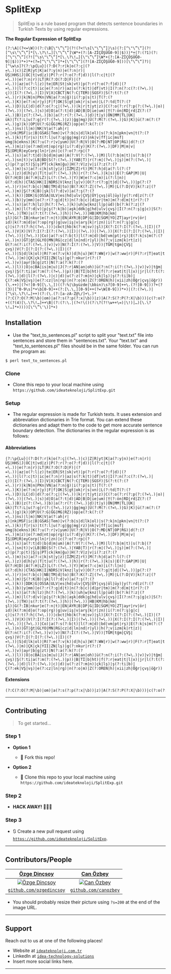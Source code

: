 # SplitExp

> SplitExp is a rule based program that detects sentence boundaries in Turkish Texts by using regular expressions. 

**The Regular Expression of SplitExp**

```regex
(?:\A|(?<=\W))(?:(\B[\"\”\“](?!(?<!\s[\"\”\“])\s)(?:[^\"\”\“](?![^\s\"\”\“]*[\.\?\!…][\"\”\“]\W*+(?:[A-ZİÇÖŞÜĞ0-9]|$)))*+(?:(?1)(?:[^\"\”\“](?![^\s\"\”\“]*[\.\?\!…][\"\”\“]\W*+(?:[A-ZİÇÖŞÜĞ0-9]|$)))*+)*+(?=[^\"\”\“]*+[\"\”\“](?![A-ZİÇÖŞÜĞ0-9]))[\"\”\“]?)|[^\w\s]?(?:\p{Lu}|(?:D(?:r|k|o(?:ç|(?=\.)|c)|Z|R|yt|K|a(?:y|n)|e(?:n|r)|ÜŞ|HHS|J|OC|t|vd|z)|P(?:r(?:o(?:f|d))|l(?:c|t|(?=\.))|e(?:n|r)|LT|R(?:O(?:D|F)|(?=\.))|az|o(?:l|z)|te|ER|St|sk|vt)|p(?:r(?:o(?:f|d)|(?=\.))|l(?:c|t)|ic|e(?:n|r)|az|s(?:k|t)|df|vt)|I(?:n(?:c(?:(?=\.)|ç))|I(?:(?=\.)|I)|V|X|CBCT|N(?:C|TEM)|SGSY)|S(?:t(?:(?=\.)|r)|k|N|n|PKn|VN|a(?:n|ğ)|i(?:p|s|t)|T(?:(?=\.)|K)|e(?:n|r|y)|F|f|OK|S|gt|ok|r|s|vn)|L(?:td|T(?:(?=\.)|D)|LC|d)|d(?:o(?:ç|(?=\.))|k|r|t|yt|z)|C(?:o(?:r(?:p(?:(?=\.)|o)|(?=\.))|(?=\.)|s)|d|O|a(?:t|d)|AD|B|D|ie|um)|Y(?:ön|RD|rd|Z(?:(?=\.)|B)|z(?:(?=\.)|b)|a(?:r(?:(?=\.)|d)|t|y)|ÖN|MM|TL|ÜK|ük)|T(?:L|u(?:g|r(?:(?=\.)|z)|ğg|mg)|Ü(?:M(?:(?=\.)|G)|K)|ü(?:m(?:(?=\.)|g)|k)|OP|U(?:G|ĞG|MG|RZ)|op|e(?:k(?:(?=\.)|ns)|l|m)|NK|V|a(?:ah|r|ş)|nk|MSF|ic|B|GSAS|Tem)|v(?:b|s|d|lk|ol)|s(?:k|n|pkn|vn|t(?:(?=\.)|k)|f|r|s)|t(?:l|u(?:g|ğg|mg|rz)|nk|v|ff|ic|msf|ümg|b|ekns)|K(?:u(?:r|v|yum)|U(?:R|V)|O(?:MD|NT|OP|RG)|d(?:(?=\.)|m|z)|o(?:md|nt|op|rg)|ı(?:d|y)|K(?:(?=\.)|DF)|M|m|v|İŞ|DM|R|eyCorp|ln|r|zn)|c(?:o(?:rp|(?=\.)|s)|a(?:t|d)|b|d|m|um)|A(?:V(?:(?=\.)|M)|l(?:b|m|t)|s(?:b|(?=\.)|sn|t)|v|LB|BD|S(?:(?=\.)|YAB|T)|r(?:m|(?=\.)|ş)|m(?:(?=\.)|ç)|p(?:p|t)|Ş|ş|PT|ck|km|ğu)|H(?:V|z|v|i(?:z(?:(?=\.)|m)|s)|a(?:c|k|st|y|z)|İZM|Z|rt)|M(?:h|d|a(?:l(?:(?=\.)|z)|d|h|y)|T|t|u(?:(?=\.)|h)|r(?:(?=\.)|k|s)|E(?:GAP|M)|U|Ü(?:H|D)|A(?:H|LZ)|L(?:(?=\.)|Y)|W|e(?:c|m)|i(?:l|n)|ü(?:d|h)|CTAS|HK|I|NDRS|V|knz|ly|v)|O(?:r(?:g|t|d|(?=\.))|p(?:(?=\.)|r)|n(?:b|c)|NB|TM|d|to)|B(?:K(?:Z|(?=\.)|M)|L(?:D|V)|k(?:z|(?=\.)|m)|Ş(?:K|B)|şk|l(?:d|v)|a(?:ş(?:(?=\.)|k))|DDK|G|OSSA|ULV|es|hd|ulv|ÇVŞ|ÜY|çvş|öl|üy)|y(?:rd|z(?:(?=\.)|b)|y|mm)|o(?:r(?:g|d|t)|n(?:b|c)|d|pr|tm)|m(?:d|m|t|r(?:(?=\.)|s)|a(?:h|lz)|h(?:(?=\.)|k)|uh|w|knz|l|p|üd)|b(?:k(?:z|(?=\.)|m)|l(?:d|v)|p|ş(?:k|b)|aşk|ddk|g|hd|ulv|çvş)|İ(?:n(?:ş|g|c)|S(?:(?=\.)|TH)|s(?:t(?:(?=\.)|h)|(?=\.))|HB|KM|hb|km|şl)|G(?:İB|nkur|e(?:n|t)|EN|AYR|B|DP|G|ID|SGM|YO|ZT|ayr|rv|ör|ıd)|k(?:m|d|o(?:op|rg)|g|uv|iş|v|arş|k|r|zn)|i(?:n(?:ş|g|c|ç)|s(?:t(?:h|(?=\.)))|cbct|hb|k(?:m|sv)|şl)|X(?:I(?:I(?:(?=\.)|I)|(?=\.)|V|X)|V(?:I(?:I(?:(?=\.)|I)|(?=\.))|(?=\.))|X(?:I(?:I(?:(?=\.)|I)|(?=\.))|(?=\.))|Co)|a(?:s(?:b|t)|l(?:m|d)|bd|vm|pt|rş)|E(?:k|s|m(?:(?=\.)|n)|ĞT|ğt|GLYO|MN|RG|cz|d|ln|nd|r|yl)|h(?:v|izm|k|rt|z)|Ü(?:n(?:i(?:(?=\.)|v)|v)|N(?:İ(?:(?=\.)|V))|TĞM|tğm|ÇVŞ|çvş)|V(?:I(?:I(?:(?=\.)|I)|(?=\.))|S|d|lk|ol)|R(?:e(?:v|k)|d|h|u)|W(?:WW|r)|w(?:ww|r)|F(?:r|T|eat|t|AK|X|ak|iy|l)|r(?:ev|d|h)|U(?:z(?:(?=\.)|m)|ÇK|çk|YII|ZN|lş)|g(?:nkur|r(?:(?=\.)|v)|ayr|b|g|zt)|N(?:a(?:k(?:(?=\.)|l))|O|o|BA|is|m|u)|J(?:r|AN|an|oh)|ü(?:n(?:i(?:(?=\.)|v)|v)|tğm|çvş)|Ş(?:ti|a(?:m(?:(?=\.)|p))|B|Tİ|b|ht)|f(?:r|eat|t|l|x)|jr|l(?:t(?:(?=\.)|d)|l(?:(?=\.)|c)|d)|u(?:z(?:m|n)|çk|lş)|ş(?:ti|b)|Ç(?:ek|VŞ|vş)|e(?:cz|ln|rg)|n(?:o|m)|Z(?:OREN|h)|xii|zh|Öğr|çvş|öğr))(\.++)|(?<![0-9][\.\,])((?:%|\byüzde|\bbin)\s?[0-9]++\.(?![0-9]))?+(?(3)|[^0-9\s]*+\b[0-9]++(?:[\.\,][0-9]++(?=\W[0-9]))*+)|(?:(?=\.)|[^\s\.\?\!…]++)(?:(\.(?:[a-zA-Z@\/]+\.)*(?:C(?:O(?:M|\b)|om)|a(?:s(?:p(?:x|\b))|z)|A(?:S(?:P(?:X|\b)))|c(?:o(?:m|\b))|N(?:ET|et)|T(?:R|V)|t(?:r|v)|n(?:e(?:t|ws))|e(?:du|u)|g(?:ov|l)|E(?:DU|U)|H(?:T(?:M(?:L|\b)))|LY|ly|org|GOV|h(?:t(?:m(?:l|\b)))|ORG|p(?:hp|df)|PHP|U(?:A|S)|u(?:a|s)|fr|int|D(?:E|O)|FR|K(?:G|Z)|d(?:e|o)|k(?:g|z)|r(?:e|u)|RU)\b)?+((?(4)[\.\?\!…]++\B|(?:(?:\.|(?<!\()(?:\?(?!\w++\=)|\!)|…)[\.\?\!…]*+))))[\"\”\'\)]*+)
```

## Installation

- Use the "text_to_sentences.pl" script to split your "text.txt" file into sentences and store them in "sentences.txt". Your "text.txt" and "text_to_sentences.pl" files should be in the same folder. You can run the program as:

```shell
$ perl text_to_sentences.pl
```

### Clone

- Clone this repo to your local machine using `https://github.com/ideateknoloji/SplitExp.git`

### Setup

- The regular expression is made for Turkish texts. It uses extension and abbreviation dictionaries in Trie format. You can extend these dictionaries and adapt them to the code to get more accurate sentence boundary detection. The dictionaries in the regular expression is as follows:

#### Abbreviations 

```regex
(?:\p{Lu}|(?:D(?:r|k|o(?:ç|(?=\.)|c)|Z|R|yt|K|a(?:y|n)|e(?:n|r)|ÜŞ|HHS|J|OC|t|vd|z)|P(?:r(?:o(?:f|d))|l(?:c|t|(?=\.))|e(?:n|r)|LT|R(?:O(?:D|F)|(?=\.))|az|o(?:l|z)|te|ER|St|sk|vt)|p(?:r(?:o(?:f|d)|(?=\.))|l(?:c|t)|ic|e(?:n|r)|az|s(?:k|t)|df|vt)|I(?:n(?:c(?:(?=\.)|ç))|I(?:(?=\.)|I)|V|X|CBCT|N(?:C|TEM)|SGSY)|S(?:t(?:(?=\.)|r)|k|N|n|PKn|VN|a(?:n|ğ)|i(?:p|s|t)|T(?:(?=\.)|K)|e(?:n|r|y)|F|f|OK|S|gt|ok|r|s|vn)|L(?:td|T(?:(?=\.)|D)|LC|d)|d(?:o(?:ç|(?=\.))|k|r|t|yt|z)|C(?:o(?:r(?:p(?:(?=\.)|o)|(?=\.))|(?=\.)|s)|d|O|a(?:t|d)|AD|B|D|ie|um)|Y(?:ön|RD|rd|Z(?:(?=\.)|B)|z(?:(?=\.)|b)|a(?:r(?:(?=\.)|d)|t|y)|ÖN|MM|TL|ÜK|ük)|T(?:L|u(?:g|r(?:(?=\.)|z)|ğg|mg)|Ü(?:M(?:(?=\.)|G)|K)|ü(?:m(?:(?=\.)|g)|k)|OP|U(?:G|ĞG|MG|RZ)|op|e(?:k(?:(?=\.)|ns)|l|m)|NK|V|a(?:ah|r|ş)|nk|MSF|ic|B|GSAS|Tem)|v(?:b|s|d|lk|ol)|s(?:k|n|pkn|vn|t(?:(?=\.)|k)|f|r|s)|t(?:l|u(?:g|ğg|mg|rz)|nk|v|ff|ic|msf|ümg|b|ekns)|K(?:u(?:r|v|yum)|U(?:R|V)|O(?:MD|NT|OP|RG)|d(?:(?=\.)|m|z)|o(?:md|nt|op|rg)|ı(?:d|y)|K(?:(?=\.)|DF)|M|m|v|İŞ|DM|R|eyCorp|ln|r|zn)|c(?:o(?:rp|(?=\.)|s)|a(?:t|d)|b|d|m|um)|A(?:V(?:(?=\.)|M)|l(?:b|m|t)|s(?:b|(?=\.)|sn|t)|v|LB|BD|S(?:(?=\.)|YAB|T)|r(?:m|(?=\.)|ş)|m(?:(?=\.)|ç)|p(?:p|t)|Ş|ş|PT|ck|km|ğu)|H(?:V|z|v|i(?:z(?:(?=\.)|m)|s)|a(?:c|k|st|y|z)|İZM|Z|rt)|M(?:h|d|a(?:l(?:(?=\.)|z)|d|h|y)|T|t|u(?:(?=\.)|h)|r(?:(?=\.)|k|s)|E(?:GAP|M)|U|Ü(?:H|D)|A(?:H|LZ)|L(?:(?=\.)|Y)|W|e(?:c|m)|i(?:l|n)|ü(?:d|h)|CTAS|HK|I|NDRS|V|knz|ly|v)|O(?:r(?:g|t|d|(?=\.))|p(?:(?=\.)|r)|n(?:b|c)|NB|TM|d|to)|B(?:K(?:Z|(?=\.)|M)|L(?:D|V)|k(?:z|(?=\.)|m)|Ş(?:K|B)|şk|l(?:d|v)|a(?:ş(?:(?=\.)|k))|DDK|G|OSSA|ULV|es|hd|ulv|ÇVŞ|ÜY|çvş|öl|üy)|y(?:rd|z(?:(?=\.)|b)|y|mm)|o(?:r(?:g|d|t)|n(?:b|c)|d|pr|tm)|m(?:d|m|t|r(?:(?=\.)|s)|a(?:h|lz)|h(?:(?=\.)|k)|uh|w|knz|l|p|üd)|b(?:k(?:z|(?=\.)|m)|l(?:d|v)|p|ş(?:k|b)|aşk|ddk|g|hd|ulv|çvş)|İ(?:n(?:ş|g|c)|S(?:(?=\.)|TH)|s(?:t(?:(?=\.)|h)|(?=\.))|HB|KM|hb|km|şl)|G(?:İB|nkur|e(?:n|t)|EN|AYR|B|DP|G|ID|SGM|YO|ZT|ayr|rv|ör|ıd)|k(?:m|d|o(?:op|rg)|g|uv|iş|v|arş|k|r|zn)|i(?:n(?:ş|g|c|ç)|s(?:t(?:h|(?=\.)))|cbct|hb|k(?:m|sv)|şl)|X(?:I(?:I(?:(?=\.)|I)|(?=\.)|V|X)|V(?:I(?:I(?:(?=\.)|I)|(?=\.))|(?=\.))|X(?:I(?:I(?:(?=\.)|I)|(?=\.))|(?=\.))|Co)|a(?:s(?:b|t)|l(?:m|d)|bd|vm|pt|rş)|E(?:k|s|m(?:(?=\.)|n)|ĞT|ğt|GLYO|MN|RG|cz|d|ln|nd|r|yl)|h(?:v|izm|k|rt|z)|Ü(?:n(?:i(?:(?=\.)|v)|v)|N(?:İ(?:(?=\.)|V))|TĞM|tğm|ÇVŞ|çvş)|V(?:I(?:I(?:(?=\.)|I)|(?=\.))|S|d|lk|ol)|R(?:e(?:v|k)|d|h|u)|W(?:WW|r)|w(?:ww|r)|F(?:r|T|eat|t|AK|X|ak|iy|l)|r(?:ev|d|h)|U(?:z(?:(?=\.)|m)|ÇK|çk|YII|ZN|lş)|g(?:nkur|r(?:(?=\.)|v)|ayr|b|g|zt)|N(?:a(?:k(?:(?=\.)|l))|O|o|BA|is|m|u)|J(?:r|AN|an|oh)|ü(?:n(?:i(?:(?=\.)|v)|v)|tğm|çvş)|Ş(?:ti|a(?:m(?:(?=\.)|p))|B|Tİ|b|ht)|f(?:r|eat|t|l|x)|jr|l(?:t(?:(?=\.)|d)|l(?:(?=\.)|c)|d)|u(?:z(?:m|n)|çk|lş)|ş(?:ti|b)|Ç(?:ek|VŞ|vş)|e(?:cz|ln|rg)|n(?:o|m)|Z(?:OREN|h)|xii|zh|Öğr|çvş|öğr))
```
#### Extensions

```regex
(?:C(?:O(?:M|\b)|om)|a(?:s(?:p(?:x|\b))|z)|A(?:S(?:P(?:X|\b)))|c(?:o(?:m|\b))|N(?:ET|et)|T(?:R|V)|t(?:r|v)|n(?:e(?:t|ws))|e(?:du|u)|g(?:ov|l)|E(?:DU|U)|H(?:T(?:M(?:L|\b)))|LY|ly|org|GOV|h(?:t(?:m(?:l|\b)))|ORG|p(?:hp|df)|PHP|U(?:A|S)|u(?:a|s)|fr|int|D(?:E|O)|FR|K(?:G|Z)|d(?:e|o)|k(?:g|z)|r(?:e|u)|RU)
```
---

## Contributing

> To get started...

### Step 1

- **Option 1**
    - 🍴 Fork this repo!

- **Option 2**
    - 👯 Clone this repo to your local machine using `https://github.com/ideateknoloji/SplitExp.git`

### Step 2

- **HACK AWAY!** 🔨🔨🔨

### Step 3

- 🔃 Create a new pull request using <a href="https://github.com/ideateknoloji/SplitExp" target="_blank">`https://github.com/ideateknoloji/SplitExp`</a>.

---

## Contributors/People
| <a href="http://fvcproductions.com" target="_blank">**Özge Dinçsoy**</a> | <a href="http://fvcproductions.com" target="_blank">**Can Özbey**</a> |
| :---: |:---:|
| [![Özge Dinçsoy](https://avatars1.githubusercontent.com/u/4284691?v=3&s=200)](http://fvcproductions.com)    | [![Can Özbey](https://avatars1.githubusercontent.com/u/4284691?v=3&s=200)](http://fvcproductions.com) |
| <a href="https://github.com/ozgedincsoy" target="_blank">`github.com/ozgedincsoy`</a> | <a href="https://github.com/canozbey" target="_blank">`github.com/canozbey`</a>

- You should probably resize their picture using `?s=200` at the end of the image URL.

---

## Support

Reach out to us at one of the following places!

- Website at <a href="http://ideateknoloji.com.tr/" target="_blank">`ideateknoloji.com.tr`</a>
- LinkedIn at <a href="https://www.linkedin.com/company/idea-technology-solutions/" target="_blank">`idea-technology-solutions`</a>
- Insert more social links here.

---
